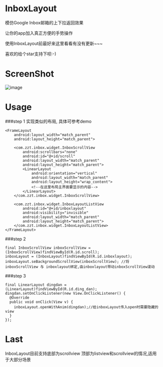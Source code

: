 # InboxLayout
模仿Google Inbox邮箱的上下拉返回效果

让你的app加入真正方便的手势操作

使用InboxLayout前最好来这里看看有没有更新~~~

喜欢的给个star支持下呗:-)

# ScreenShot
![image](https://raw.githubusercontent.com/zhaozhentao/InboxLayout/master/screenshot/pic.gif)

# Usage
###step 1
实现类似的布局, 具体可参考demo

    <FrameLayout
        android:layout_width="match_parent"
        android:layout_height="match_parent">
        
        <com.zzt.inbox.widget.InboxScrollView
            android:scrollbars="none"
            android:id="@+id/scroll"
            android:layout_width="match_parent"
            android:layout_height="match_parent">
            <LinearLayout
                android:orientation="vertical"
                android:layout_width="match_parent"
                android:layout_height="wrap_content">
                <!--在这里布局主界面要显示的内容-->
            </LinearLayout>
        </com.zzt.inbox.widget.InboxScrollView>
        
        <com.zzt.inbox.widget.InboxLayoutListView
            android:id="@+id/inboxlayout"
            android:visibility="invisible"
            android:layout_width="match_parent"
            android:layout_height="match_parent">
        </com.zzt.inbox.widget.InboxLayoutListView>
    </FrameLayout>

###step 2

    final InboxScrollView inboxScrollView = (InboxScrollView)findViewById(R.id.scroll);
    inboxLayout = (InboxLayout)findViewById(R.id.inboxlayout);             
    inboxLayout.seBackgroundScrollView(inboxScrollView); //将inboxScrollView 与 inboxlayout绑定,由inboxlayout带动inboxScrollView滚动
    
    
###step 3
 
    final LinearLayout dingdan = (LinearLayout)findViewById(R.id.ding_dan);
    dingdan.setOnClickListener(new View.OnClickListener() {
      @Override
      public void onClick(View v) {
        inboxLayout.openWithAnim(dingdan);//给inboxLayout传入open时需要隐藏的view
      }
    });

# Last
InboxLayout目前支持底部为scrollview 顶部为listview和scrollview的情况,适用于大部分场景

